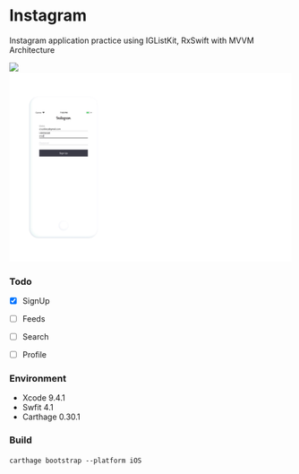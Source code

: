 # Instagram
Instagram application practice using IGListKit, RxSwift with MVVM Architecture

<img src="https://img.shields.io/badge/Swift-4.1-orange.svg" />

<img src="Images/signUp.png" />

### Todo

-[x] SignUp

-[ ] Feeds

-[ ] Search

-[ ] Profile

### Environment
- Xcode 9.4.1
- Swfit 4.1
- Carthage 0.30.1

### Build
`carthage bootstrap --platform iOS`
